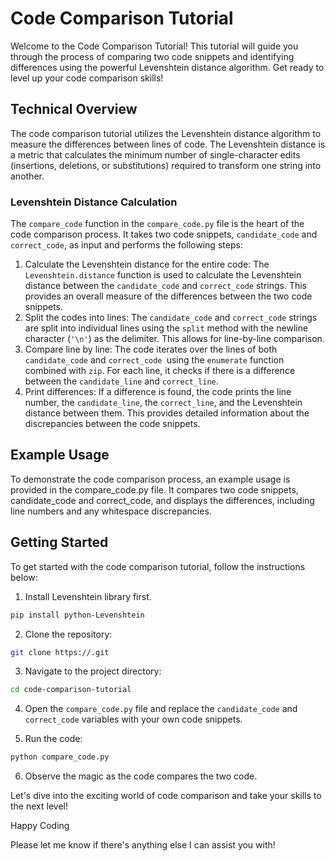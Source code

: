 # Code Comparison Tutorial
Welcome to the Code Comparison Tutorial! This tutorial will guide you through the process of comparing two code snippets and identifying differences using the powerful Levenshtein distance algorithm. Get ready to level up your code comparison skills!
## Technical Overview
The code comparison tutorial utilizes the Levenshtein distance algorithm to measure the differences between lines of code. The Levenshtein distance is a metric that calculates the minimum number of single-character edits (insertions, deletions, or substitutions) required to transform one string into another.
### Levenshtein Distance Calculation
The `compare_code` function in the `compare_code.py` file is the heart of the code comparison process. It takes two code snippets, `candidate_code` and `correct_code`, as input and performs the following steps:
  1. Calculate the Levenshtein distance for the entire code: The `Levenshtein.distance` function is used to calculate the Levenshtein distance between the `candidate_code` and `correct_code` strings. This provides an overall measure of the differences between the two code snippets.
  2. Split the codes into lines: The `candidate_code` and `correct_code` strings are split into individual lines using the `split` method with the newline character (`'\n'`) as the delimiter. This allows for line-by-line comparison.
  3. Compare line by line: The code iterates over the lines of both `candidate_code` and `correct_code `using the `enumerate` function combined with `zip`. For each line, it checks if there is a difference between the `candidate_line` and `correct_line`.
  4. Print differences: If a difference is found, the code prints the line number, the `candidate_line`, the `correct_line`, and the Levenshtein distance between them. This provides detailed information about the discrepancies between the code snippets.


## Example Usage
To demonstrate the code comparison process, an example usage is provided in the compare_code.py file. It compares two code snippets, candidate_code and correct_code, and displays the differences, including line numbers and any whitespace discrepancies.

## Getting Started
To get started with the code comparison tutorial, follow the instructions below:
1. Install Levenshtein library first.
```bash
pip install python-Levenshtein
```
2. Clone the repository:
```bash
git clone https://.git
```

3. Navigate to the project directory:
```bash
cd code-comparison-tutorial
```
4. Open the `compare_code.py` file and replace the `candidate_code` and `correct_code` variables with your own code snippets.

5. Run the code:
```bash
python compare_code.py
```
6. Observe the magic as the code compares the two code.

Let's dive into the exciting world of code comparison and take your skills to the next level!

Happy Coding

Please let me know if there's anything else I can assist you with!
